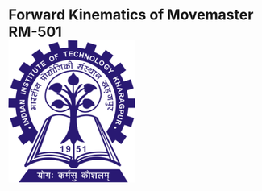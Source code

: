 #  <div class="row">  <div lass="col-md-11"> Forward Kinematics of Movemaster RM-501  </div> <div class="col-md-1"> <img src="images/iitkgp.png" width="50%" />  </div> </div>